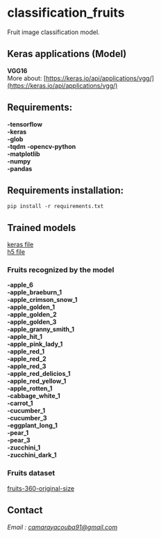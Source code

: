 # classification_fruits
Fruit image classification model.

## Keras applications (Model)
**VGG16**  
More about: [https://keras.io/api/applications/vgg/](https://keras.io/api/applications/vgg/)

## Requirements:
**-tensorflow**  
**-keras**  
**-glob**  
**-tqdm** 
**-opencv-python**  
**-matplotlib**  
**-numpy**  
**-pandas**  

## Requirements installation:
`pip install -r requirements.txt`

## Trained models
[keras file](https://drive.google.com/file/d/1GoNb9SFNb48lg1sPdWrEIuJsIdGAdrVm/view?usp=drive_link)  
[h5 file](https://drive.google.com/file/d/1H3ohKAIGdPCsYU3nRintvbpXMGXjJG_Y/view?usp=sharing)

### Fruits recognized by the model
**-apple_6**  
**-apple_braeburn_1**  
**-apple_crimson_snow_1**  
**-apple_golden_1**  
**-apple_golden_2**  
**-apple_golden_3**  
**-apple_granny_smith_1**  
**-apple_hit_1**  
**-apple_pink_lady_1**  
**-apple_red_1**  
**-apple_red_2**  
**-apple_red_3**  
**-apple_red_delicios_1**  
**-apple_red_yellow_1**  
**-apple_rotten_1**  
**-cabbage_white_1**  
**-carrot_1**  
**-cucumber_1**  
**-cucumber_3**  
**-eggplant_long_1**  
**-pear_1**  
**-pear_3**  
**-zucchini_1**  
**-zucchini_dark_1**  

### Fruits dataset
[fruits-360-original-size](https://codeload.github.com/fruits-360/fruits-360-original-size/zip/refs/heads/main)

## Contact
*Email : camarayacouba91@gmail.com*
